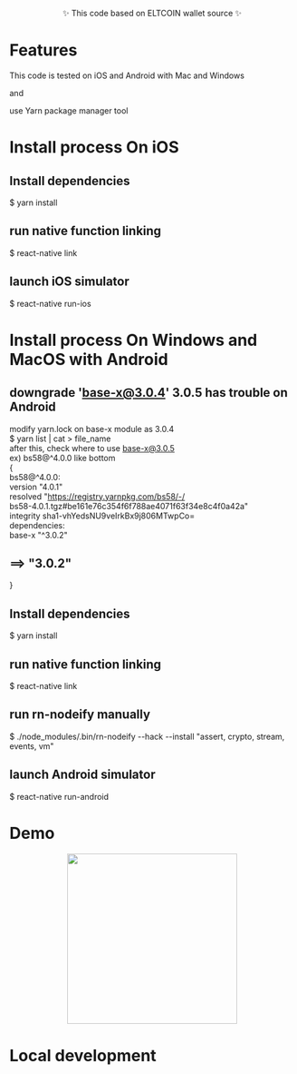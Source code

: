 <div align="center">
  <p>
    
  </p>
  <p>
    ✨ This code based on ELTCOIN wallet source ✨
  </p>
  <p>
    <a href="https://eltwallet.eltcoin.tech">
  </a>
  </p>
</div>

# Features
This code is tested on iOS and Android with Mac and Windows

and

use Yarn package manager tool


# Install process  On iOS

## Install dependencies
$ yarn install

## run native function linking
$ react-native link

## launch iOS simulator
$ react-native run-ios



# Install process  On Windows and MacOS  with  Android


## downgrade 'base-x@3.0.4'     3.0.5 has trouble on Android
modify yarn.lock on base-x module as 3.0.4 <br/>
$ yarn list | cat > file_name <br/>
after this, check where to use base-x@3.0.5 <br/>
ex) bs58@^4.0.0  like bottom <br/>
{ <br/>
  bs58@^4.0.0:   <br/>
  version "4.0.1"  <br/>
  resolved "https://registry.yarnpkg.com/bs58/-/ <br/> bs58-4.0.1.tgz#be161e76c354f6f788ae4071f63f34e8c4f0a42a"  <br/>
  integrity sha1-vhYedsNU9veIrkBx9j806MTwpCo=    <br/>
  dependencies:    <br/>
    base-x "^3.0.2"  
  ##  ==>  "3.0.2"   <br/>
}

## Install dependencies
$ yarn install

## run native function linking
$ react-native link

## run rn-nodeify manually
$ ./node_modules/.bin/rn-nodeify --hack --install "assert, crypto, stream, events, vm"


## launch Android simulator
$ react-native run-android

# Demo

<div align="center">
  <img src="" height="300" />
</div>

# Local development



